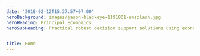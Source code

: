```yaml
---
date: "2018-02-12T15:37:57+07:00"
heroBackground: images/jason-blackeye-1191801-unsplash.jpg
heroHeading: Principal Economics
heroSubHeading: Practical robust decision support solutions using economic thinking and our familiarity with a wide range of data and frontier methodologies.


title: Home
---
```

